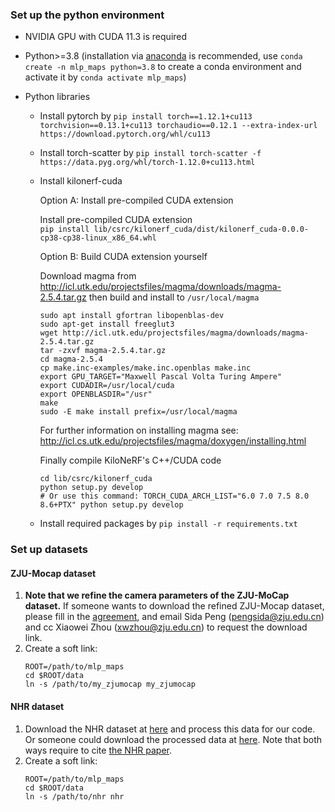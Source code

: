 ### Set up the python environment
* NVIDIA GPU with CUDA 11.3 is required
* Python>=3.8 (installation via [anaconda](https://www.anaconda.com/distribution/) is recommended, use `conda create -n mlp_maps python=3.8` to create a conda environment and activate it by `conda activate mlp_maps`)

* Python libraries
    * Install pytorch by `pip install torch==1.12.1+cu113 torchvision==0.13.1+cu113 torchaudio==0.12.1 --extra-index-url https://download.pytorch.org/whl/cu113` 
    * Install torch-scatter by `pip install torch-scatter -f https://data.pyg.org/whl/torch-1.12.0+cu113.html`
    * Install kilonerf-cuda

        Option A: Install pre-compiled CUDA extension 

        Install pre-compiled CUDA extension  
        ```pip install lib/csrc/kilonerf_cuda/dist/kilonerf_cuda-0.0.0-cp38-cp38-linux_x86_64.whl```

        Option B: Build CUDA extension yourself

        Download magma from http://icl.utk.edu/projectsfiles/magma/downloads/magma-2.5.4.tar.gz then build and install to  `/usr/local/magma`
        ```
        sudo apt install gfortran libopenblas-dev
        sudo apt-get install freeglut3
        wget http://icl.utk.edu/projectsfiles/magma/downloads/magma-2.5.4.tar.gz
        tar -zxvf magma-2.5.4.tar.gz
        cd magma-2.5.4
        cp make.inc-examples/make.inc.openblas make.inc
        export GPU_TARGET="Maxwell Pascal Volta Turing Ampere"
        export CUDADIR=/usr/local/cuda
        export OPENBLASDIR="/usr"
        make
        sudo -E make install prefix=/usr/local/magma
        ```
        For further information on installing magma see: http://icl.cs.utk.edu/projectsfiles/magma/doxygen/installing.html

        Finally compile KiloNeRF's C++/CUDA code 
        ```
        cd lib/csrc/kilonerf_cuda
        python setup.py develop
        # Or use this command: TORCH_CUDA_ARCH_LIST="6.0 7.0 7.5 8.0 8.6+PTX" python setup.py develop
        ```
    * Install required packages by `pip install -r requirements.txt` 



### Set up datasets

#### ZJU-Mocap dataset

1. **Note that we refine the camera parameters of the ZJU-MoCap dataset.** If someone wants to download the refined ZJU-Mocap dataset, please fill in the [agreement](https://pengsida.net/project_page_assets/files/Refined_ZJU-MoCap_Agreement.pdf), and email Sida Peng (pengsida@zju.edu.cn) and cc Xiaowei Zhou (xwzhou@zju.edu.cn) to request the download link.
2. Create a soft link:
    ```
    ROOT=/path/to/mlp_maps
    cd $ROOT/data
    ln -s /path/to/my_zjumocap my_zjumocap
    ```

#### NHR dataset

1. Download the NHR dataset at [here](https://wuminye.github.io/NHR/datasets.html) and process this data for our code. Or someone could download the processed data at [here](https://drive.google.com/drive/folders/16-sNCc28G8M6MfE6n79XlusZkE9K9Je_?usp=sharing). Note that both ways require to cite [the NHR paper](https://wuminye.github.io/NHR/datasets.html).
2. Create a soft link:
    ```
    ROOT=/path/to/mlp_maps
    cd $ROOT/data
    ln -s /path/to/nhr nhr
    ```

